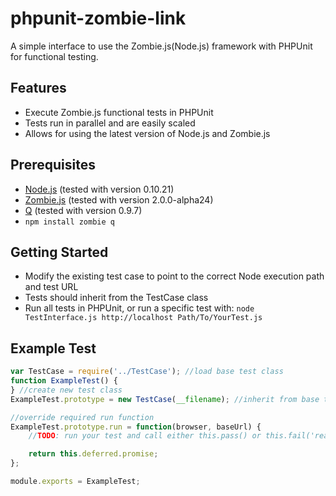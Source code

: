phpunit-zombie-link
===================

A simple interface to use the Zombie.js(Node.js) framework with PHPUnit for functional testing.

Features
--------
* Execute Zombie.js functional tests in PHPUnit
* Tests run in parallel and are easily scaled
* Allows for using the latest version of Node.js and Zombie.js

Prerequisites
-------------
* [Node.js](http://nodejs.org/) (tested with version 0.10.21)
* [Zombie.js](http://zombie.labnotes.org/) (tested with version 2.0.0-alpha24)
* [Q](https://github.com/kriskowal/q) (tested with version 0.9.7)
* `npm install zombie q`

Getting Started
---------------
* Modify the existing test case to point to the correct Node execution path and test URL
* Tests should inherit from the TestCase class
* Run all tests in PHPUnit, or run a specific test with: `node TestInterface.js http://localhost Path/To/YourTest.js`

Example Test
------------
```javascript
var TestCase = require('../TestCase'); //load base test class
function ExampleTest() {
} //create new test class
ExampleTest.prototype = new TestCase(__filename); //inherit from base test class

//override required run function
ExampleTest.prototype.run = function(browser, baseUrl) {
	//TODO: run your test and call either this.pass() or this.fail('reason')

	return this.deferred.promise;
};

module.exports = ExampleTest;
```

